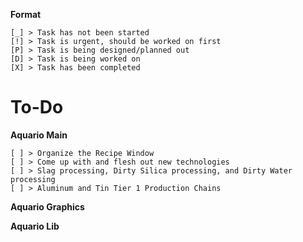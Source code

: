 **Format**
```
[_] > Task has not been started
[!] > Task is urgent, should be worked on first
[P] > Task is being designed/planned out
[D] > Task is being worked on
[X] > Task has been completed
```

# To-Do
**Aquario Main**
```
[ ] > Organize the Recipe Window
[ ] > Come up with and flesh out new technologies
[ ] > Slag processing, Dirty Silica processing, and Dirty Water processing
[ ] > Aluminum and Tin Tier 1 Production Chains
```

**Aquario Graphics**

**Aquario Lib**